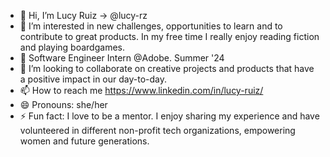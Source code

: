 - 👋 Hi, I’m Lucy Ruiz -> @lucy-rz
- 👀 I’m interested in new challenges, opportunities to learn and to contribute to great products. In my free time I really enjoy reading fiction and playing boardgames.
- 🌱 Software Engineer Intern @Adobe. Summer '24
- 💞️ I’m looking to collaborate on creative projects and products that have a positive impact in our day-to-day.
- 📫 How to reach me https://www.linkedin.com/in/lucy-ruiz/
- 😄 Pronouns: she/her
- ⚡ Fun fact: I love to be a mentor. I enjoy sharing my experience and have volunteered in different non-profit tech organizations, empowering women and future generations.

<!---
lucy-rz/lucy-rz is a ✨ special ✨ repository because its `README.md` (this file) appears on your GitHub profile.
You can click the Preview link to take a look at your changes.
--->
